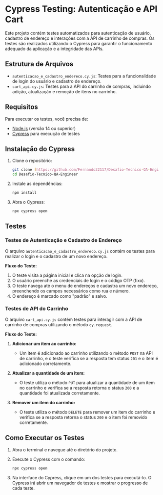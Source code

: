 # Cypress Testing: Autenticação e API Cart

Este projeto contém testes automatizados para autenticação de usuário, cadastro de endereço e interações com a API de carrinho de compras. Os testes são realizados utilizando o Cypress para garantir o funcionamento adequado da aplicação e a integridade das APIs.

## Estrutura de Arquivos

- `autenticacao_e_cadastro_endereco.cy.js`: Testes para a funcionalidade de login do usuário e cadastro de endereço.
- `cart_api.cy.js`: Testes para a API do carrinho de compras, incluindo adição, atualização e remoção de itens no carrinho.

## Requisitos

Para executar os testes, você precisa de:

- [Node.js](https://nodejs.org/) (versão 14 ou superior)
- [Cypress](https://www.cypress.io/) para execução de testes

## Instalação do Cypress

1. Clone o repositório:
    ```bash
    git clone [https://github.com/Fernando32117/Desafio-Tecnico-QA-Engineer.git](https://github.com/Fernando32117/Desafio-Tecnico-QA-Engineer.git)
    cd Desafio-Tecnico-QA-Engineer
    ```

2. Instale as dependências:
    ```bash
    npm install
    ```

3. Abra o Cypress:
    ```bash
    npx cypress open
    ```

## Testes

### Testes de Autenticação e Cadastro de Endereço

O arquivo `autenticacao_e_cadastro_endereco.cy.js` contém os testes para realizar o login e o cadastro de um novo endereço.

**Fluxo do Teste:**
1. O teste visita a página inicial e clica na opção de login.
2. O usuário preenche as credenciais de login e o código OTP (fixo).
3. O teste navega até o menu de endereços e cadastra um novo endereço, preenchendo os campos necessários como rua e número.
4. O endereço é marcado como "padrão" e salvo.

### Testes de API do Carrinho

O arquivo `cart_api.cy.js` contém testes para interagir com a API de carrinho de compras utilizando o método `cy.request`.

**Fluxo do Teste:**
1. **Adicionar um item ao carrinho:**
    - Um item é adicionado ao carrinho utilizando o método `POST` na API de carrinho, e o teste verifica se a resposta tem status `201` e o item é adicionado corretamente.

2. **Atualizar a quantidade de um item:**
    - O teste utiliza o método `PUT` para atualizar a quantidade de um item no carrinho e verifica se a resposta retorna o status `200` e a quantidade foi atualizada corretamente.

3. **Remover um item do carrinho:**
    - O teste utiliza o método `DELETE` para remover um item do carrinho e verifica se a resposta retorna o status `200` e o item foi removido corretamente.

## Como Executar os Testes

1. Abra o terminal e navegue até o diretório do projeto.

2. Execute o Cypress com o comando:
    ```bash
    npx cypress open
    ```
3. Na interface do Cypress, clique em um dos testes para executá-lo. O Cypress irá abrir um navegador de testes e mostrar o progresso de cada teste.
